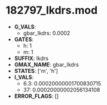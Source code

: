 # 182797_Ikdrs.mod

- **G_VALS**:
  - gbar_Ikdrs: 0.0002
- **GATES**:
  - h: 1
  - m: 1
- **SUFFIX**: Ikdrs
- **GMAX_NAME**: gbar_Ikdrs
- **STATES**: ['m', 'h']
- **I_VALS**:
  - 6.3: 0.00020000001700830715
  - 37: 0.00020000002056134108
- **ERROR_FLAGS**: []
